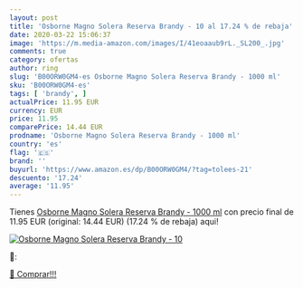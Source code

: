 ```yaml
---
layout: post
title: 'Osborne Magno Solera Reserva Brandy - 10 al 17.24 % de rebaja'
date: 2020-03-22 15:06:37
image: 'https://m.media-amazon.com/images/I/41eoaaub9rL._SL200_.jpg'
comments: true
category: ofertas
author: ring
slug: 'B00ORW0GM4-es Osborne Magno Solera Reserva Brandy - 1000 ml'
sku: 'B00ORW0GM4-es'
tags: [ 'brandy', ]
actualPrice: 11.95 EUR
currency: EUR
price: 11.95
comparePrice: 14.44 EUR
prodname: 'Osborne Magno Solera Reserva Brandy - 1000 ml'
country: 'es'
flag: '🇪🇸'
brand: ''
buyurl: 'https://www.amazon.es/dp/B00ORW0GM4/?tag=tolees-21'
descuento: '17.24'
average: '11.95'
---
```


Tienes [Osborne Magno Solera Reserva Brandy - 1000 ml](https://www.amazon.es/dp/B00ORW0GM4/?tag=tolees-21) con precio final de  11.95 EUR (original: 14.44 EUR) (17.24 %  de rebaja) aqui!

[![Osborne Magno Solera Reserva Brandy - 10](https://m.media-amazon.com/images/I/41eoaaub9rL._SL200_.jpg)](https://www.amazon.es/dp/B00ORW0GM4/?tag=tolees-21)

🔎:


[🛒 Comprar!!!](https://www.amazon.es/dp/B00ORW0GM4/?tag=tolees-21)

